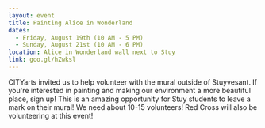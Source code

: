 ```yaml
---
layout: event
title: Painting Alice in Wonderland
dates:
  - Friday, August 19th (10 AM - 5 PM)
  - Sunday, August 21st (10 AM - 6 PM)
location: Alice in Wonderland wall next to Stuy
link: goo.gl/hZwksl
---
```

CITYarts invited us to help volunteer with the mural outside of Stuyvesant. If you're interested in painting and making our environment a more beautiful place, sign up! This is an amazing opportunity for Stuy students to leave a mark on their mural! We need about 10-15 volunteers! Red Cross will also be volunteering at this event!
